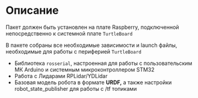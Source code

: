 # Описание

Пакет должен быть установлен на плате Raspberry, подключенной непосредственно к системной плате `TurtleBoard`

В пакете собраны все необходимые зависимости и launch файлы, необходимые для работы с периферией `TurtleBoard`

* Библиотека `rosserial`, настроенная для работы с пользовательским МК Arduino и системным микроконтроллером STM32
* Работа с Лидарами RPLidar/YDLidar
* Базовая модель робота в формате **URDF,** а также настройки robot\_state\_publisher для работы с /tf топиками



